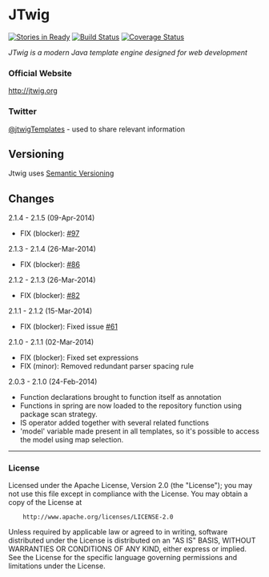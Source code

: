 # JTwig

[![Stories in Ready](https://badge.waffle.io/lyncode/jtwig.png?label=ready&title=Ready)](https://waffle.io/lyncode/jtwig)
[![Build Status](https://travis-ci.org/lyncode/jtwig.png)](https://travis-ci.org/lyncode/jtwig)
[![Coverage Status](https://coveralls.io/repos/lyncode/jtwig/badge.png)](https://coveralls.io/r/lyncode/jtwig)

*JTwig is a modern Java template engine designed for web development*

### Official Website

http://jtwig.org

### Twitter 

[@jtwigTemplates](https://twitter.com/jtwigTemplates) - used to share relevant information 

## Versioning

Jtwig uses [Semantic Versioning](http://semver.org/)

## Changes

2.1.4 - 2.1.5 (09-Apr-2014)

- FIX (blocker): [#97](https://github.com/lyncode/jtwig/issues/97)

2.1.3 - 2.1.4 (26-Mar-2014)

- FIX (blocker): [#86](https://github.com/lyncode/jtwig/issues/86)

2.1.2 - 2.1.3 (26-Mar-2014)

- FIX (blocker): [#82](https://github.com/lyncode/jtwig/issues/82)

2.1.1 - 2.1.2 (15-Mar-2014)

- FIX (blocker): Fixed issue [#61](https://github.com/lyncode/jtwig/issues/61)

2.1.0 - 2.1.1 (02-Mar-2014)

- FIX (blocker): Fixed set expressions
- FIX (minor): Removed redundant parser spacing rule

2.0.3 - 2.1.0 (24-Feb-2014)

- Function declarations brought to function itself as annotation
- Functions in spring are now loaded to the repository function using package scan strategy.
- IS operator added together with several related functions
- 'model' variable made present in all templates, so it's possible to access the model using map selection.

----------

### License

Licensed under the Apache License, Version 2.0 (the "License"); 
you may not use this file except in compliance with the License. You may obtain a copy of the License at

        http://www.apache.org/licenses/LICENSE-2.0

Unless required by applicable law or agreed to in writing, software distributed under the License is distributed on an "AS IS" BASIS, WITHOUT WARRANTIES OR CONDITIONS OF ANY KIND, either express or implied.
See the License for the specific language governing permissions and limitations under the License.
